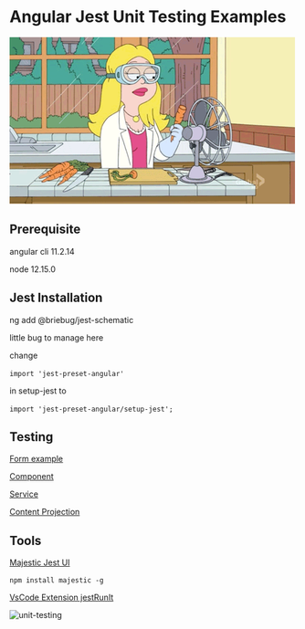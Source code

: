 # Angular Jest  Unit Testing Examples

![unit-testing](./test.gif)

## Prerequisite

angular cli 11.2.14

node 12.15.0

## Jest Installation 
ng add @briebug/jest-schematic

little bug to manage here 

change

``` import 'jest-preset-angular' ```

in setup-jest  to


``` import 'jest-preset-angular/setup-jest'; ```

## Testing 

[Form example](./src/app/todo-form/todo-form.component.spec.ts)

[Component](./src/app/button/button.component.spec.ts)

[Service](./src/app/services/api.service.spec.ts)

[Content Projection](./src/app/table/table.component.spec.ts)

##  Tools   

[Majestic Jest UI](https://github.com/Raathigesh/majestic)
```
npm install majestic -g 
```

[VsCode Extension jestRunIt](https://marketplace.visualstudio.com/items?itemName=vespa-dev-works.jestRunIt)

![unit-testing](./testMagic.png)
 